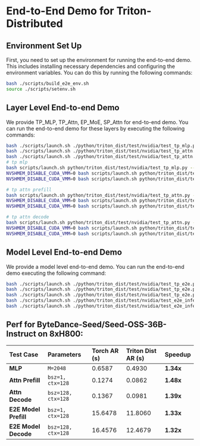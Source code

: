 # End-to-End Demo for Triton-Distributed
## Environment Set Up

First, you need to set up the environment for running the end-to-end demo. This includes installing necessary dependencies and configuring the environment variables. You can do this by running the following commands:
```bash
bash ./scripts/build_e2e_env.sh
source ./scripts/setenv.sh
```

## Layer Level End-to-end Demo

We provide TP_MLP, TP_Attn, EP_MoE, SP_Attn for end-to-end demo. You can run the end-to-end demo for these layers by executing the following commands:
```bash
bash ./scripts/launch.sh ./python/triton_dist/test/nvidia/test_tp_mlp.py --M 4096 --model Qwen/Qwen3-32B --mode ag_rs
bash ./scripts/launch.sh ./python/triton_dist/test/nvidia/test_tp_attn.py --bsz 32 --seq_len 128 --model Qwen/Qwen3-32B --run_type prefill --mode ag_rs
bash ./scripts/launch.sh ./python/triton_dist/test/nvidia/test_tp_attn.py --bsz 4096 --seq_len 128 --model Qwen/Qwen3-32B --run_type decode --mode ag_rs
# tp mlp
bash scripts/launch.sh python/triton_dist/test/nvidia/test_tp_mlp.py --M 4096 --model Qwen/Qwen3-32B --mode ag_rs
NVSHMEM_DISABLE_CUDA_VMM=0 bash scripts/launch.sh python/triton_dist/test/nvidia/test_tp_mlp.py --M 128 --model Qwen/Qwen3-32B --mode allreduce
NVSHMEM_DISABLE_CUDA_VMM=0 bash scripts/launch.sh python/triton_dist/test/nvidia/test_tp_mlp.py --M 2048 --model Qwen/Qwen3-32B --mode gemm_ar

# tp attn prefill
bash scripts/launch.sh python/triton_dist/test/nvidia/test_tp_attn.py --bsz 32 --seq_len 128 --model Qwen/Qwen3-32B --run_type prefill --mode ag_rs
NVSHMEM_DISABLE_CUDA_VMM=0 bash scripts/launch.sh python/triton_dist/test/nvidia/test_tp_attn.py --bsz 1 --seq_len 128 --model Qwen/Qwen3-32B --run_type prefill --mode allreduce
NVSHMEM_DISABLE_CUDA_VMM=0 bash scripts/launch.sh python/triton_dist/test/nvidia/test_tp_attn.py --bsz 8 --seq_len 128 --model Qwen/Qwen3-32B --run_type prefill --mode gemm_ar

# tp attn decode
bash scripts/launch.sh python/triton_dist/test/nvidia/test_tp_attn.py --bsz 4096 --seq_len 128 --model Qwen/Qwen3-32B --run_type decode --mode ag_rs
NVSHMEM_DISABLE_CUDA_VMM=0 bash scripts/launch.sh python/triton_dist/test/nvidia/test_tp_attn.py --bsz 128 --seq_len 128 --model Qwen/Qwen3-32B --run_type decode --mode allreduce
NVSHMEM_DISABLE_CUDA_VMM=0 bash scripts/launch.sh python/triton_dist/test/nvidia/test_tp_attn.py --bsz 128 --seq_len 128 --model Qwen/Qwen3-32B --run_type decode --mode gemm_ar
```

## Model Level End-to-end Demo

We provide a model level end-to-end demo. You can run the end-to-end demo executing the following command:
```bash
bash ./scripts/launch.sh ./python/triton_dist/test/nvidia/test_tp_e2e.py --bsz 8 --seq_len 256 --model Qwen/Qwen3-32B --check --mode ag_rs
bash ./scripts/launch.sh ./python/triton_dist/test/nvidia/test_tp_e2e.py --bsz 32 --seq_len 128 --model Qwen/Qwen3-32B --run_type prefill --mode ag_rs
bash ./scripts/launch.sh ./python/triton_dist/test/nvidia/test_tp_e2e.py --bsz 4096 --seq_len 128 --model Qwen/Qwen3-32B --run_type decode --mode ag_rs
bash ./scripts/launch.sh ./python/triton_dist/test/nvidia/test_e2e_inference.py --bsz 4096 --gen_len 128 --max_length 150 --backend torch
bash ./scripts/launch.sh ./python/triton_dist/test/nvidia/test_e2e_inference.py --bsz 4096 --gen_len 128 --max_length 150 --backend triton_dist
```

## Perf for ByteDance-Seed/Seed-OSS-36B-Instruct on 8xH800:

| Test Case           | Parameters         | Torch AR (s) | Triton Dist AR (s) | Speedup |
| :------------------ | :----------------- | :----------- | :----------------- | :------ |
| **MLP** | `M=2048`           | 0.6587       | 0.4930             | **1.34x** |
| **Attn Prefill** | `bsz=1, ctx=128`   | 0.1274       | 0.0862             | **1.48x** |
| **Attn Decode** | `bsz=128, ctx=128` | 0.1367       | 0.0981             | **1.39x** |
| **E2E Model Prefill** | `bsz=1, ctx=128`   | 15.6478      | 11.8060            | **1.33x** |
| **E2E Model Decode** | `bsz=128, ctx=128` | 16.4576      | 12.4679            | **1.32x** |

